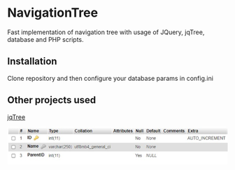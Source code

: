# NavigationTree

Fast implementation of navigation tree with usage of JQuery, jqTree, database and PHP scripts. 

## Installation

Clone repository and then configure your database params in config.ini
 
## Other projects used
[jqTree](https://github.com/mbraak/jqTree)

![alt text](https://github.com/PrymusMichal/IAI-zadanie/blob/master/database_structure.jpg?raw=true)
